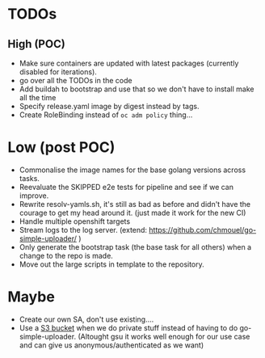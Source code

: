 # TODOs

## High (POC)
* Make sure containers are updated with latest packages (currently disabled for iterations).
* go over all the TODOs in the code
* Add buildah to bootstrap and use that so we don't have to install make all the
  time
* Specify release.yaml image by digest instead by tags.
* Create RoleBinding instead of `oc adm policy` thing...

# Low (post POC)
* Commonalise the image names for the base golang versions across tasks.
* Reevaluate the SKIPPED e2e tests for pipeline and see if we can improve.
* Rewrite resolv-yamls.sh, it's still as bad as before and didn't have the
  courage to get my head around it. (just made it work for the new CI)
* Handle multiple openshift targets
* Stream logs to the log server. (extend: https://github.com/chmouel/go-simple-uploader/ )
* Only generate the bootstrap task (the base task for all others) when a change to the repo is made.
* Move out the large scripts in template to the repository.

# Maybe
* Create our own SA, don't use existing....
* Use a [S3 bucket](https://git.io/JexBs) when we do private stuff instead of having to do go-simple-uploader.
  (Altought gsu it works well enough for our use case and can give us anonymous/authenticated as we want)
